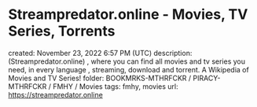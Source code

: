 # Streampredator.online - Movies, TV Series, Torrents

created: November 23, 2022 6:57 PM (UTC)
description: (Streampredator.online) , where you can find all movies and tv series you need, in every language , streaming, download and torrent. A Wikipedia of Movies and TV Series!
folder: BOOKMRKS-MTHRFCKR / PIRACY-MTHRFCKR / FMHY / Movies
tags: fmhy, movies
url: https://streampredator.online